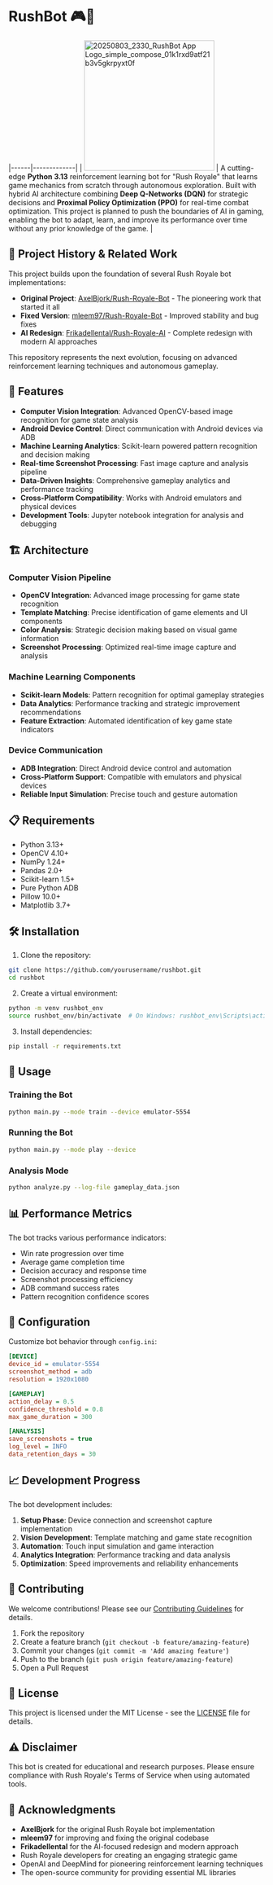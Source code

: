 # RushBot 🎮🤖
|------|-------------|
| <img width="256" height="256" alt="20250803_2330_RushBot App Logo_simple_compose_01k1rxd9atf21b3v5gkrpyxt0f" src="https://github.com/user-attachments/assets/621d866c-864e-42bb-a28a-c8dca66425a0" /> | A cutting-edge **Python 3.13** reinforcement learning bot for "Rush Royale" that learns game mechanics from scratch through autonomous exploration. Built with hybrid AI architecture combining **Deep Q-Networks (DQN)** for strategic decisions and **Proximal Policy Optimization (PPO)** for real-time combat optimization. This project is planned to push the boundaries of AI in gaming, enabling the bot to adapt, learn, and improve its performance over time without any prior knowledge of the game. |

## 🔗 Project History & Related Work

This project builds upon the foundation of several Rush Royale bot implementations:
- **Original Project**: [AxelBjork/Rush-Royale-Bot](https://github.com/AxelBjork/Rush-Royale-Bot) - The pioneering work that started it all
- **Fixed Version**: [mleem97/Rush-Royale-Bot](https://github.com/mleem97/Rush-Royale-Bot) - Improved stability and bug fixes
- **AI Redesign**: [Frikadellental/Rush-Royale-AI](https://github.com/Frikadellental/Rush-Royale-AI) - Complete redesign with modern AI approaches

This repository represents the next evolution, focusing on advanced reinforcement learning techniques and autonomous gameplay.

## 🚀 Features

- **Computer Vision Integration**: Advanced OpenCV-based image recognition for game state analysis
- **Android Device Control**: Direct communication with Android devices via ADB
- **Machine Learning Analytics**: Scikit-learn powered pattern recognition and decision making
- **Real-time Screenshot Processing**: Fast image capture and analysis pipeline
- **Data-Driven Insights**: Comprehensive gameplay analytics and performance tracking
- **Cross-Platform Compatibility**: Works with Android emulators and physical devices
- **Development Tools**: Jupyter notebook integration for analysis and debugging

## 🏗️ Architecture

### Computer Vision Pipeline
- **OpenCV Integration**: Advanced image processing for game state recognition
- **Template Matching**: Precise identification of game elements and UI components
- **Color Analysis**: Strategic decision making based on visual game information
- **Screenshot Processing**: Optimized real-time image capture and analysis

### Machine Learning Components
- **Scikit-learn Models**: Pattern recognition for optimal gameplay strategies  
- **Data Analytics**: Performance tracking and strategic improvement recommendations
- **Feature Extraction**: Automated identification of key game state indicators

### Device Communication
- **ADB Integration**: Direct Android device control and automation
- **Cross-Platform Support**: Compatible with emulators and physical devices
- **Reliable Input Simulation**: Precise touch and gesture automation

## 📋 Requirements

- Python 3.13+
- OpenCV 4.10+
- NumPy 1.24+
- Pandas 2.0+
- Scikit-learn 1.5+
- Pure Python ADB
- Pillow 10.0+
- Matplotlib 3.7+

## 🛠️ Installation

1. Clone the repository:
```bash
git clone https://github.com/yourusername/rushbot.git
cd rushbot
```

2. Create a virtual environment:
```bash
python -m venv rushbot_env
source rushbot_env/bin/activate  # On Windows: rushbot_env\Scripts\activate
```

3. Install dependencies:
```bash
pip install -r requirements.txt
```

## 🎯 Usage

### Training the Bot
```bash
python main.py --mode train --device emulator-5554
```

### Running the Bot
```bash
python main.py --mode play --device 
```

### Analysis Mode
```bash
python analyze.py --log-file gameplay_data.json
```

## 📊 Performance Metrics

The bot tracks various performance indicators:
- Win rate progression over time
- Average game completion time
- Decision accuracy and response time
- Screenshot processing efficiency
- ADB command success rates
- Pattern recognition confidence scores

## 🔧 Configuration

Customize bot behavior through `config.ini`:
```ini
[DEVICE]
device_id = emulator-5554
screenshot_method = adb
resolution = 1920x1080

[GAMEPLAY]
action_delay = 0.5
confidence_threshold = 0.8
max_game_duration = 300

[ANALYSIS]
save_screenshots = true
log_level = INFO
data_retention_days = 30
```

## 📈 Development Progress

The bot development includes:
1. **Setup Phase**: Device connection and screenshot capture implementation
2. **Vision Development**: Template matching and game state recognition
3. **Automation**: Touch input simulation and game interaction
4. **Analytics Integration**: Performance tracking and data analysis
5. **Optimization**: Speed improvements and reliability enhancements

## 🤝 Contributing

We welcome contributions! Please see our [Contributing Guidelines](CONTRIBUTING.md) for details.

1. Fork the repository
2. Create a feature branch (`git checkout -b feature/amazing-feature`)
3. Commit your changes (`git commit -m 'Add amazing feature'`)
4. Push to the branch (`git push origin feature/amazing-feature`)
5. Open a Pull Request

## 📝 License

This project is licensed under the MIT License - see the [LICENSE](LICENSE) file for details.

## ⚠️ Disclaimer

This bot is created for educational and research purposes. Please ensure compliance with Rush Royale's Terms of Service when using automated tools.

## 🙏 Acknowledgments

- **AxelBjork** for the original Rush Royale bot implementation
- **mleem97** for improving and fixing the original codebase
- **Frikadellental** for the AI-focused redesign and modern approach
- Rush Royale developers for creating an engaging strategic game
- OpenAI and DeepMind for pioneering reinforcement learning techniques
- The open-source community for providing essential ML libraries
